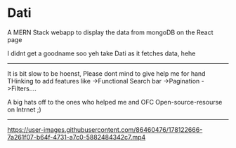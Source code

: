 # Dati

A MERN Stack webapp to display the data from mongoDB on the React page

I didnt get a goodname soo yeh take Dati as it fetches data, hehe

---------------------
It is bit slow to be hoenst, Please dont mind to give help me for hand 
THinking to add features like
->Functional Search bar
->Pagination
->Filters....

A big hats off to the ones who helped me and OFC Open-source-resourse on Intrnet ;)

----------------------

https://user-images.githubusercontent.com/86460476/178122666-7a261f07-b64f-4731-a7c0-5882484342c7.mp4

